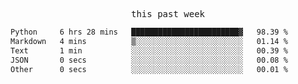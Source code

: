 

<p align="center"><samp>this past week</samp></p>
<!--START_SECTION:waka-->

```txt
Python     6 hrs 28 mins   ████████████████████████▓   98.39 %
Markdown   4 mins          ▒░░░░░░░░░░░░░░░░░░░░░░░░   01.14 %
Text       1 min           ░░░░░░░░░░░░░░░░░░░░░░░░░   00.39 %
JSON       0 secs          ░░░░░░░░░░░░░░░░░░░░░░░░░   00.08 %
Other      0 secs          ░░░░░░░░░░░░░░░░░░░░░░░░░   00.01 %
```

<!--END_SECTION:waka-->


